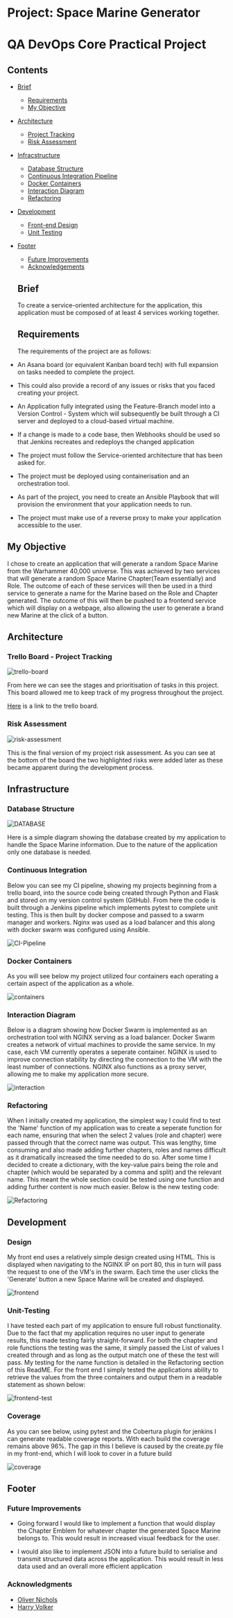 # Project: Space Marine Generator

# QA DevOps Core Practical Project

## Contents
- [Brief](#brief)
    - [Requirements](#requirements)
    - [My Objective](#my-objective)
- [Architecture](#architecture)
    - [Project Tracking](#project-tracking)
    - [Risk Assessment](#risk-assessment)
- [Infracstructure](#infrastructure)
    - [Database Structure](#database-structure)
    - [Continuous Integration Pipeline](#continuous-integration-pipeline)
    - [Docker Containers](#docker-containers)
    - [Interaction Diagram](#interaction-diagram)
    - [Refactoring](#refactoring)
- [Development](#development)
    - [Front-end Design](#front-end-design)
    - [Unit Testing](#unit-testing)
- [Footer](#footer)
    - [Future Improvements](#future-improvements)
    - [Acknowledgements](#acknowledgements)


    ## Brief
    To create a service-oriented architecture for the application, this application must be composed of at least 4 services working together.

    ## Requirements
    The requirements of the project are as follows:

- An Asana board (or equivalent Kanban board tech) with full expansion on tasks needed to complete the project.
- This could also provide a record of any issues or risks that you faced creating your project.
- An Application fully integrated using the Feature-Branch model into a Version Control - System which will subsequently be built through a CI server and deployed to a cloud-based virtual machine.
- If a change is made to a code base, then Webhooks should be used so that Jenkins recreates and redeploys the changed application
- The project must follow the Service-oriented architecture that has been asked for.
- The project must be deployed using containerisation and an orchestration tool.
- As part of the project, you need to create an Ansible Playbook that will provision the environment that your application needs to run.
- The project must make use of a reverse proxy to make your application accessible to the user.

## My Objective

I chose to create an application that will generate a random Space Marine from the Warhammer 40,000 universe. This was achieved by two services that will generate a random Space Marine Chapter(Team essentially) and Role. The outcome of each of these services will then be used in a third service to generate a name for the Marine based on the Role and Chapter generated. The outcome of this will then be pushed to a frontend service which will display on a webpage, also allowing the user to generate a brand new Marine at the click of a button.

## Architecture

### Trello Board - Project Tracking

![trello-board](https://i.imgur.com/5jZaCs6.png)

From here we can see the stages and prioritisation of tasks in this project. This board allowed me to keep track of my progress throughout the project.

[Here](https://trello.com/b/HE060b6h/space-marine-generator) is a link to the trello board.

### Risk Assessment

![risk-assessment](https://i.imgur.com/f0S0QdX.png)

This is the final version of my project risk assessment. As you can see at the bottom of the board the two highlighted risks were added later as these became apparent during the development process.

## Infrastructure

### Database Structure

![DATABASE](https://i.imgur.com/wLdBU5m.png)

Here is a simple diagram showing the database created by my application to handle the Space Marine information. Due to the nature of the application only one database is needed.

### Continuous Integration
Below you can see my CI pipeline, showing my projects beginning from a trello board, into the source code being created through Python and Flask and stored on my version control system (GitHub). From here the code is built through a Jenkins pipeline which implements pytest to complete unit testing. This is then built by docker compose and passed to a swarm manager and workers. Nginx was used as a load balancer and this along with docker swarm was configured using Ansible.

![CI-Pipeline](https://i.imgur.com/fhX13JG.jpg)

### Docker Containers

As you will see below my project utilized four containers each operating a certain aspect of the application as a whole.

![containers](https://i.imgur.com/mT1QLe6.png)

### Interaction Diagram

Below is a diagram showing how Docker Swarm is implemented as an orchestration tool with NGINX serving as a load balancer. Docker Swarm creates a network of virtual machines to provide the same service. In my case, each VM currently operates a seperate container. NGINX is used to improve connection stability by directing the connection to the VM with the least number of connections. NGINX also functions as a proxy server, allowing me to make my application more secure.

![interaction](https://i.imgur.com/Hoi1oKn.png)


### Refactoring

When I initially created my application, the simplest way I could find to test the 'Name' function of my application was to create a seperate function for each name, ensuring that when the select 2 values (role and chapter) were passed through that the correct name was output. This was lengthy, time consuming and also made adding further chapters, roles and names difficult as it dramatically increased the time needed to do so. After some time I decided to create a dictionary, with the key-value pairs being the role and chapter (which would be separated by a comma and split) and the relevant name. This meant the whole section could be tested using one function and adding further content is now much easier. Below is the new testing code:

![Refactoring](https://i.imgur.com/e83ZT2O.png)

## Development

### Design

My front end uses a relatively simple design created using HTML. This is displayed when navigating to the NGINX IP on port 80, this in turn will pass the request to one of the VM's in the swarm. Each time the user clicks the 'Generate' button a new Space Marine will be created and displayed.

![frontend](https://i.imgur.com/idvWCy8.png)

### Unit-Testing

I have tested each part of my application to ensure full robust functionality. Due to the fact that my application requires no user input to generate results, this made testing fairly straight-forward. For both the chapter and role functions the testing was the same, it simply passed the List of values I created through and as long as the output match one of these the test will pass. My testing for the name function is detailed in the Refactoring section of this ReadME. For the front end I simply tested the applications ability to retrieve the values from the three containers and output them in a readable statement as shown below: 

![frontend-test](https://i.imgur.com/YOxDIRD.png)

### Coverage

As you can see below, using pytest and the Cobertura plugin for jenkins I can generate readable coverage reports. With each build the coverage remains above 96%. The gap in this I believe is caused by the create.py file in my front-end, which I will look to cover in a future build 

![coverage](https://i.imgur.com/BUnESpr.png)


## Footer

### Future Improvements

- Going forward I would like to implement a function that would display the Chapter Emblem for whatever chapter the generated Space Marine belongs to. This would result in increased visual feedback for the user.

- I would also like to implement JSON into a future build to serialise and transmit structured data across the application. This would result in less data used and an overall more efficient application

### Acknowledgments

- [Oliver Nichols](https://github.com/OliverNichols)
- [Harry Volker](https://github.com/htr-volker)
